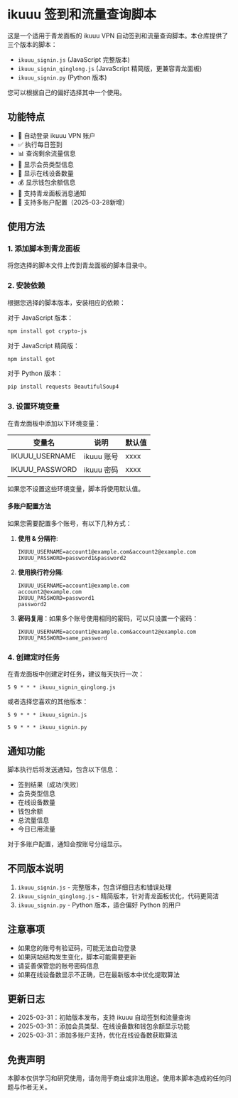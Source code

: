 # ikuuu 签到和流量查询脚本

这是一个适用于青龙面板的 ikuuu VPN 自动签到和流量查询脚本。本仓库提供了三个版本的脚本：

- `ikuuu_signin.js` (JavaScript 完整版本)
- `ikuuu_signin_qinglong.js` (JavaScript 精简版，更兼容青龙面板)
- `ikuuu_signin.py` (Python 版本)

您可以根据自己的偏好选择其中一个使用。

## 功能特点

- 🔄 自动登录 ikuuu VPN 账户
- ✅ 执行每日签到
- 📊 查询剩余流量信息
- 👑 显示会员类型信息
- 📱 显示在线设备数量
- 💰 显示钱包余额信息
- 📱 支持青龙面板消息通知
- 👥 支持多账户配置（2025-03-28新增）

## 使用方法

### 1. 添加脚本到青龙面板

将您选择的脚本文件上传到青龙面板的脚本目录中。

### 2. 安装依赖

根据您选择的脚本版本，安装相应的依赖：

对于 JavaScript 版本：
```bash
npm install got crypto-js
```

对于 JavaScript 精简版：
```bash
npm install got
```

对于 Python 版本：
```bash
pip install requests BeautifulSoup4
```

### 3. 设置环境变量

在青龙面板中添加以下环境变量：

| 变量名 | 说明 | 默认值 |
| --- | --- | --- |
| IKUUU_USERNAME | ikuuu 账号 | xxxx |
| IKUUU_PASSWORD | ikuuu 密码 | xxxx |

如果您不设置这些环境变量，脚本将使用默认值。

#### 多账户配置方法

如果您需要配置多个账号，有以下几种方式：

1. **使用 & 分隔符**:
   ```
   IKUUU_USERNAME=account1@example.com&account2@example.com
   IKUUU_PASSWORD=password1&password2
   ```

2. **使用换行符分隔**:
   ```
   IKUUU_USERNAME=account1@example.com
   account2@example.com
   IKUUU_PASSWORD=password1
   password2
   ```

3. **密码复用**：如果多个账号使用相同的密码，可以只设置一个密码：
   ```
   IKUUU_USERNAME=account1@example.com&account2@example.com
   IKUUU_PASSWORD=same_password
   ```

### 4. 创建定时任务

在青龙面板中创建定时任务，建议每天执行一次：

```
5 9 * * * ikuuu_signin_qinglong.js
```

或者选择您喜欢的其他版本：

```
5 9 * * * ikuuu_signin.js
```

```
5 9 * * * ikuuu_signin.py
```

## 通知功能

脚本执行后将发送通知，包含以下信息：
- 签到结果（成功/失败）
- 会员类型信息
- 在线设备数量
- 钱包余额
- 总流量信息
- 今日已用流量

对于多账户配置，通知会按账号分组显示。

## 不同版本说明

1. `ikuuu_signin.js` - 完整版本，包含详细日志和错误处理
2. `ikuuu_signin_qinglong.js` - 精简版本，针对青龙面板优化，代码更简洁
3. `ikuuu_signin.py` - Python 版本，适合偏好 Python 的用户

## 注意事项

- 如果您的账号有验证码，可能无法自动登录
- 如果网站结构发生变化，脚本可能需要更新
- 请妥善保管您的账号密码信息
- 如果在线设备数显示不正确，已在最新版本中优化提取算法

## 更新日志

- 2025-03-31：初始版本发布，支持 ikuuu 自动签到和流量查询
- 2025-03-31：添加会员类型、在线设备数和钱包余额显示功能
- 2025-03-31：添加多账户支持，优化在线设备数获取算法

## 免责声明

本脚本仅供学习和研究使用，请勿用于商业或非法用途。使用本脚本造成的任何问题与作者无关。 
